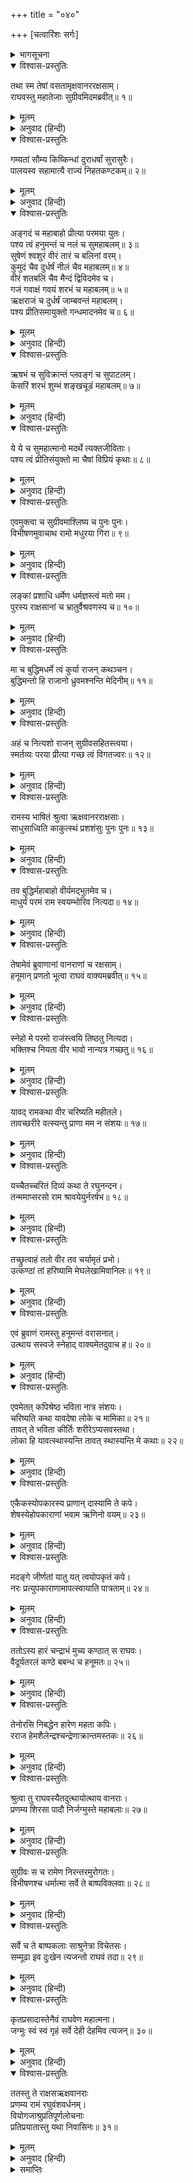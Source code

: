 +++
title = "०४०"

+++
[चत्वारिंशः सर्गः]



<details><summary>भागसूचना</summary>

40. वानरों, रीछों और राक्षसोंकी बिदाई
</details>

<details open><summary>विश्वास-प्रस्तुतिः</summary>

तथा स्म तेषां वसतामृक्षवानररक्षसाम्।  
राघवस्तु महातेजाः सुग्रीवमिदमब्रवीत्॥ १॥
</details>

<details><summary>मूलम्</summary>

तथा स्म तेषां वसतामृक्षवानररक्षसाम्।  
राघवस्तु महातेजाः सुग्रीवमिदमब्रवीत्॥ १॥
</details>

<details><summary>अनुवाद (हिन्दी)</summary>

इस तरह वहाँ सुखपूर्वक निवास करते हुए रीछों, वानरों और राक्षसोंमेंसे सुग्रीवको सम्बोधित करके महातेजस्वी श्रीरघुनाथजीने इस प्रकार कहा—॥ १॥
</details>

<details open><summary>विश्वास-प्रस्तुतिः</summary>

गम्यतां सौम्य किष्किन्धां दुराधर्षां सुरासुरैः।  
पालयस्व सहामात्यै राज्यं निहतकण्टकम्॥ २॥
</details>

<details><summary>मूलम्</summary>

गम्यतां सौम्य किष्किन्धां दुराधर्षां सुरासुरैः।  
पालयस्व सहामात्यै राज्यं निहतकण्टकम्॥ २॥
</details>

<details><summary>अनुवाद (हिन्दी)</summary>

‘सौम्य! अब तुम देवताओं तथा असुरोंके लिये भी दुर्जय किष्किन्धापुरीको जाओ और वहाँ मन्त्रियोंके साथ रहकर अपने निष्कण्टक राज्यका पालन करो॥ २॥
</details>

<details open><summary>विश्वास-प्रस्तुतिः</summary>

अङ्गदं च महाबाहो प्रीत्या परमया युतः।  
पश्य त्वं हनुमन्तं च नलं च सुमहाबलम्॥ ३॥  
सुषेणं श्वशुरं वीरं तारं च बलिनां वरम्।  
कुमुदं चैव दुर्धर्षं नीलं चैव महाबलम्॥ ४॥  
वीरं शतबलिं चैव मैन्दं द्विविदमेव च।  
गजं गवाक्षं गवयं शरभं च महाबलम्॥ ५॥  
ऋक्षराजं च दुर्धर्षं जाम्बवन्तं महाबलम्।  
पश्य प्रीतिसमायुक्तो गन्धमादनमेव च॥ ६॥
</details>

<details><summary>मूलम्</summary>

अङ्गदं च महाबाहो प्रीत्या परमया युतः।  
पश्य त्वं हनुमन्तं च नलं च सुमहाबलम्॥ ३॥  
सुषेणं श्वशुरं वीरं तारं च बलिनां वरम्।  
कुमुदं चैव दुर्धर्षं नीलं चैव महाबलम्॥ ४॥  
वीरं शतबलिं चैव मैन्दं द्विविदमेव च।  
गजं गवाक्षं गवयं शरभं च महाबलम्॥ ५॥  
ऋक्षराजं च दुर्धर्षं जाम्बवन्तं महाबलम्।  
पश्य प्रीतिसमायुक्तो गन्धमादनमेव च॥ ६॥
</details>

<details><summary>अनुवाद (हिन्दी)</summary>

‘महाबाहो! अङ्गद और हनुमान् को भी तुम अत्यन्त प्रेमपूर्ण दृष्टिसे देखना। महाबली नल, अपने श्वशुर वीर सुषेण, बलवानोंमें श्रेष्ठ तार, दुर्धर्ष वीर कुमुद, महाबली नील, वीर शतबलि, मैन्द, द्विविद, गज, गवाक्ष, गवय, महाबली शरभ, महान् बल-पराक्रमसे युक्त दुर्जय वीर ऋक्षराज जाम्बवान् तथा गन्धमादनपर भी तुम प्रेमपूर्ण दृष्टि रखना॥ ३—६॥
</details>

<details open><summary>विश्वास-प्रस्तुतिः</summary>

ऋषभं च सुविक्रान्तं प्लवङ्गं च सुपाटलम्।  
केसरिं शरभं शुम्भं शङ्खचूडं महाबलम्॥ ७॥
</details>

<details><summary>मूलम्</summary>

ऋषभं च सुविक्रान्तं प्लवङ्गं च सुपाटलम्।  
केसरिं शरभं शुम्भं शङ्खचूडं महाबलम्॥ ७॥
</details>

<details><summary>अनुवाद (हिन्दी)</summary>

‘परम पराक्रमी ऋषभ, वानर, सुपाटल, केसरी, शरभ, शुम्भ तथा महाबली शङ्खचूडको भी प्रेमपूर्ण दृष्टिसे देखना॥ ७॥
</details>

<details open><summary>विश्वास-प्रस्तुतिः</summary>

ये ये च सुमहात्मानो मदर्थे त्यक्तजीविताः।  
पश्य त्वं प्रीतिसंयुक्तो मा चैषां विप्रियं कृथाः॥ ८॥
</details>

<details><summary>मूलम्</summary>

ये ये च सुमहात्मानो मदर्थे त्यक्तजीविताः।  
पश्य त्वं प्रीतिसंयुक्तो मा चैषां विप्रियं कृथाः॥ ८॥
</details>

<details><summary>अनुवाद (हिन्दी)</summary>

‘इनके सिवा जिन-जिन महामनस्वी वानरोंने मेरे लिये अपने प्राणोंकी बाजी लगा दी थी, उन सबपर तुम प्रेमदृष्टि रखना। कभी उनका अप्रिय न करना’॥ ८॥
</details>

<details open><summary>विश्वास-प्रस्तुतिः</summary>

एवमुक्त्वा च सुग्रीवमाश्लिष्य च पुनः पुनः।  
विभीषणमुवाचाथ रामो मधुरया गिरा॥ ९॥
</details>

<details><summary>मूलम्</summary>

एवमुक्त्वा च सुग्रीवमाश्लिष्य च पुनः पुनः।  
विभीषणमुवाचाथ रामो मधुरया गिरा॥ ९॥
</details>

<details><summary>अनुवाद (हिन्दी)</summary>

ऐसा कहकर श्रीरामने सुग्रीवको बारम्बार हृदयसे लगाया और फिर मधुर वाणीमें विभीषणसे कहा—॥ ९॥
</details>

<details open><summary>विश्वास-प्रस्तुतिः</summary>

लङ्कां प्रशाधि धर्मेण धर्मज्ञस्त्वं मतो मम।  
पुरस्य राक्षसानां च भ्रातुर्वैश्रवणस्य च॥ १०॥
</details>

<details><summary>मूलम्</summary>

लङ्कां प्रशाधि धर्मेण धर्मज्ञस्त्वं मतो मम।  
पुरस्य राक्षसानां च भ्रातुर्वैश्रवणस्य च॥ १०॥
</details>

<details><summary>अनुवाद (हिन्दी)</summary>

‘राक्षसराज! तुम धर्मपूर्वक लङ्काका शासन करो। मैं तुम्हें धर्मज्ञ मानता हूँ। तुम्हारे नगरके लोग, सब राक्षस तथा तुम्हारे भाई कुबेर भी तुम्हें धर्मज्ञ ही समझते हैं॥ १०॥
</details>

<details open><summary>विश्वास-प्रस्तुतिः</summary>

मा च बुद्धिमधर्मे त्वं कुर्या राजन् कथञ्चन।  
बुद्धिमन्तो हि राजानो ध्रुवमश्नन्ति मेदिनीम्॥ ११॥
</details>

<details><summary>मूलम्</summary>

मा च बुद्धिमधर्मे त्वं कुर्या राजन् कथञ्चन।  
बुद्धिमन्तो हि राजानो ध्रुवमश्नन्ति मेदिनीम्॥ ११॥
</details>

<details><summary>अनुवाद (हिन्दी)</summary>

‘राजन्! तुम किसी तरह भी अधर्ममें मन न लगाना। जिनकी बुद्धि ठीक है, वे राजा निश्चय ही दीर्घकालतक पृथ्वीका राज्य भोगते हैं॥ ११॥
</details>

<details open><summary>विश्वास-प्रस्तुतिः</summary>

अहं च नित्यशो राजन् सुग्रीवसहितस्त्वया।  
स्मर्तव्यः परया प्रीत्या गच्छ त्वं विगतज्वरः॥ १२॥
</details>

<details><summary>मूलम्</summary>

अहं च नित्यशो राजन् सुग्रीवसहितस्त्वया।  
स्मर्तव्यः परया प्रीत्या गच्छ त्वं विगतज्वरः॥ १२॥
</details>

<details><summary>अनुवाद (हिन्दी)</summary>

‘राजन्! तुम सुग्रीवसहित मुझे सदा याद रखना। अब निश्चिन्त होकर प्रसन्नतापूर्वक यहाँसे जाओ’॥ १२॥
</details>

<details open><summary>विश्वास-प्रस्तुतिः</summary>

रामस्य भाषितं श्रुत्वा ऋक्षवानरराक्षसाः।  
साधुसाध्विति काकुत्स्थं प्रशशंसुः पुनः पुनः॥ १३॥
</details>

<details><summary>मूलम्</summary>

रामस्य भाषितं श्रुत्वा ऋक्षवानरराक्षसाः।  
साधुसाध्विति काकुत्स्थं प्रशशंसुः पुनः पुनः॥ १३॥
</details>

<details><summary>अनुवाद (हिन्दी)</summary>

श्रीरामचन्द्रजीका यह भाषण सुनकर रीछों, वानरों और राक्षसोंने ‘धन्य-धन्य’ कहकर उनकी बारम्बार प्रशंसा की॥ १३॥
</details>

<details open><summary>विश्वास-प्रस्तुतिः</summary>

तव बुद्धिर्महाबाहो वीर्यमद्भुतमेव च।  
माधुर्यं परमं राम स्वयम्भोरिव नित्यदा॥ १४॥
</details>

<details><summary>मूलम्</summary>

तव बुद्धिर्महाबाहो वीर्यमद्भुतमेव च।  
माधुर्यं परमं राम स्वयम्भोरिव नित्यदा॥ १४॥
</details>

<details><summary>अनुवाद (हिन्दी)</summary>

वे बोले—‘महाबाहु श्रीराम! स्वयम्भू ब्रह्माजीके समान आपके स्वभावमें सदा परम मधुरता रहती है। आपकी बुद्धि और पराक्रम अद्भुत हैं’॥ १४॥
</details>

<details open><summary>विश्वास-प्रस्तुतिः</summary>

तेषामेवं ब्रुवाणानां वानराणां च रक्षसाम्।  
हनूमान् प्रणतो भूत्वा राघवं वाक्यमब्रवीत्॥ १५॥
</details>

<details><summary>मूलम्</summary>

तेषामेवं ब्रुवाणानां वानराणां च रक्षसाम्।  
हनूमान् प्रणतो भूत्वा राघवं वाक्यमब्रवीत्॥ १५॥
</details>

<details><summary>अनुवाद (हिन्दी)</summary>

वानर और राक्षस जब ऐसा कह रहे थे, उसी समय हनुमान् जी विनम्र होकर श्रीरघुनाथजीसे बोले—॥ १५॥
</details>

<details open><summary>विश्वास-प्रस्तुतिः</summary>

स्नेहो मे परमो राजंस्त्वयि तिष्ठतु नित्यदा।  
भक्तिश्च नियता वीर भावो नान्यत्र गच्छतु॥ १६॥
</details>

<details><summary>मूलम्</summary>

स्नेहो मे परमो राजंस्त्वयि तिष्ठतु नित्यदा।  
भक्तिश्च नियता वीर भावो नान्यत्र गच्छतु॥ १६॥
</details>

<details><summary>अनुवाद (हिन्दी)</summary>

‘महाराज! आपके प्रति मेरा महान् स्नेह सदा बना रहे। वीर! आपमें ही मेरी निश्चल भक्ति रहे। आपके सिवा और कहीं मेरा आन्तरिक अनुराग न हो॥ १६॥
</details>

<details open><summary>विश्वास-प्रस्तुतिः</summary>

यावद् रामकथा वीर चरिष्यति महीतले।  
तावच्छरीरे वत्स्यन्तु प्राणा मम न संशयः॥ १७॥
</details>

<details><summary>मूलम्</summary>

यावद् रामकथा वीर चरिष्यति महीतले।  
तावच्छरीरे वत्स्यन्तु प्राणा मम न संशयः॥ १७॥
</details>

<details><summary>अनुवाद (हिन्दी)</summary>

‘वीर श्रीराम! इस पृथ्वीपर जबतक रामकथा प्रचलित रहे, तबतक निःसंदेह मेरे प्राण इस शरीरमें ही बसे रहें॥ १७॥
</details>

<details open><summary>विश्वास-प्रस्तुतिः</summary>

यच्चैतच्चरितं दिव्यं कथा ते रघुनन्दन।  
तन्ममाप्सरसो राम श्रावयेयुर्नरर्षभ॥ १८॥
</details>

<details><summary>मूलम्</summary>

यच्चैतच्चरितं दिव्यं कथा ते रघुनन्दन।  
तन्ममाप्सरसो राम श्रावयेयुर्नरर्षभ॥ १८॥
</details>

<details><summary>अनुवाद (हिन्दी)</summary>

‘रघुकुलनन्दन नरश्रेष्ठ श्रीराम! आपका जो यह दिव्य चरित्र और कथा है, इसे अप्सराएँ मुझे गाकर सुनाया करें॥ १८॥
</details>

<details open><summary>विश्वास-प्रस्तुतिः</summary>

तच्छ्रुत्वाहं ततो वीर तव चर्यामृतं प्रभो।  
उत्कण्ठां तां हरिष्यामि मेघलेखामिवानिलः॥ १९॥
</details>

<details><summary>मूलम्</summary>

तच्छ्रुत्वाहं ततो वीर तव चर्यामृतं प्रभो।  
उत्कण्ठां तां हरिष्यामि मेघलेखामिवानिलः॥ १९॥
</details>

<details><summary>अनुवाद (हिन्दी)</summary>

‘वीर प्रभो! आपके उस चरितामृतको सुनकर मैं अपनी उत्कण्ठाको उसी तरह दूर करता रहूँगा, जैसे वायु बादलोंकी पंक्तिको उड़ाकर दूर ले जाती है’॥ १९॥
</details>

<details open><summary>विश्वास-प्रस्तुतिः</summary>

एवं ब्रुवाणं रामस्तु हनूमन्तं वरासनात्।  
उत्थाय सस्वजे स्नेहाद् वाक्यमेतदुवाच ह॥ २०॥
</details>

<details><summary>मूलम्</summary>

एवं ब्रुवाणं रामस्तु हनूमन्तं वरासनात्।  
उत्थाय सस्वजे स्नेहाद् वाक्यमेतदुवाच ह॥ २०॥
</details>

<details><summary>अनुवाद (हिन्दी)</summary>

हनुमान् जी के ऐसा कहनेपर श्रीरघुनाथजीने श्रेष्ठ सिंहासनसे उठकर उन्हें हृदयसे लगा लिया और स्नेहपूर्वक इस प्रकार कहा—॥ २०॥
</details>

<details open><summary>विश्वास-प्रस्तुतिः</summary>

एवमेतत् कपिश्रेष्ठ भविता नात्र संशयः।  
चरिष्यति कथा यावदेषा लोके च मामिका॥ २१॥  
तावत् ते भविता कीर्तिः शरीरेऽप्यसवस्तथा।  
लोका हि यावत्स्थास्यन्ति तावत् स्थास्यन्ति मे कथाः॥ २२॥
</details>

<details><summary>मूलम्</summary>

एवमेतत् कपिश्रेष्ठ भविता नात्र संशयः।  
चरिष्यति कथा यावदेषा लोके च मामिका॥ २१॥  
तावत् ते भविता कीर्तिः शरीरेऽप्यसवस्तथा।  
लोका हि यावत्स्थास्यन्ति तावत् स्थास्यन्ति मे कथाः॥ २२॥
</details>

<details><summary>अनुवाद (हिन्दी)</summary>

‘कपिश्रेष्ठ! ऐसा ही होगा, इसमें संशय नहीं है। संसारमें मेरी कथा जबतक प्रचलित रहेगी, तबतक तुम्हारी कीर्ति अमिट रहेगी और तुम्हारे शरीरमें प्राण भी रहेंगे ही। जबतक ये लोक बने रहेंगे, तबतक मेरी कथाएँ भी स्थिर रहेंगी॥ २१-२२॥
</details>

<details open><summary>विश्वास-प्रस्तुतिः</summary>

एकैकस्योपकारस्य प्राणान् दास्यामि ते कपे।  
शेषस्येहोपकाराणां भवाम ऋणिनो वयम्॥ २३॥
</details>

<details><summary>मूलम्</summary>

एकैकस्योपकारस्य प्राणान् दास्यामि ते कपे।  
शेषस्येहोपकाराणां भवाम ऋणिनो वयम्॥ २३॥
</details>

<details><summary>अनुवाद (हिन्दी)</summary>

‘कपे! तुमने जो उपकार किये हैं, उनमेंसे एक-एकके लिये मैं अपने प्राण निछावर कर सकता हूँ। तुम्हारे शेष उपकारोंके लिये तो मैं ऋणी ही रह जाऊँगा॥ २३॥
</details>

<details open><summary>विश्वास-प्रस्तुतिः</summary>

मदङ्गे जीर्णतां यातु यत् त्वयोपकृतं कपे।  
नरः प्रत्युपकाराणामापत्स्वायाति पात्रताम्॥ २४॥
</details>

<details><summary>मूलम्</summary>

मदङ्गे जीर्णतां यातु यत् त्वयोपकृतं कपे।  
नरः प्रत्युपकाराणामापत्स्वायाति पात्रताम्॥ २४॥
</details>

<details><summary>अनुवाद (हिन्दी)</summary>

‘कपिश्रेष्ठ! मैं तो यही चाहता हूँ कि तुमने जो-जो उपकार किये हैं, वे सब मेरे शरीरमें ही पच जायँ। उनका बदला चुकानेका मुझे कभी अवसर न मिले; क्योंकि पुरुषमें उपकारका बदला पानेकी योग्यता आपत्तिकालमें ही आती है (मैं नहीं चाहता कि तुम भी संकटमें पड़ो और मैं तुम्हारे उपकारका बदला चुकाऊँ)’॥ २४॥
</details>

<details open><summary>विश्वास-प्रस्तुतिः</summary>

ततोऽस्य हारं चन्द्राभं मुच्य कण्ठात् स राघवः।  
वैदूर्यतरलं कण्ठे बबन्ध च हनूमतः॥ २५॥
</details>

<details><summary>मूलम्</summary>

ततोऽस्य हारं चन्द्राभं मुच्य कण्ठात् स राघवः।  
वैदूर्यतरलं कण्ठे बबन्ध च हनूमतः॥ २५॥
</details>

<details><summary>अनुवाद (हिन्दी)</summary>

इतना कहकर श्रीरघुनाथजीने अपने कण्ठसे एक चन्द्रमाके समान उज्ज्वल हार निकाला, जिसके मध्यभागमें वैदूर्यमणि थी। उसे उन्होंने हनुमान् जी के गलेमें बाँध दिया॥ २५॥
</details>

<details open><summary>विश्वास-प्रस्तुतिः</summary>

तेनोरसि निबद्धेन हारेण महता कपिः।  
रराज हेमशैलेन्द्रश्चन्द्रेणाक्रान्तमस्तकः॥ २६॥
</details>

<details><summary>मूलम्</summary>

तेनोरसि निबद्धेन हारेण महता कपिः।  
रराज हेमशैलेन्द्रश्चन्द्रेणाक्रान्तमस्तकः॥ २६॥
</details>

<details><summary>अनुवाद (हिन्दी)</summary>

वक्षःस्थलसे सटे हुए उस विशाल हारसे हनुमान् जी उसी तरह सुशोभित हुए, जैसे सुवर्णमय गिरिराजसुमेरुके शिखरपर चन्द्रमाका उदय हुआ हो॥ २६॥
</details>

<details open><summary>विश्वास-प्रस्तुतिः</summary>

श्रुत्वा तु राघवस्यैतदुत्थायोत्थाय वानराः।  
प्रणम्य शिरसा पादौ निर्जग्मुस्ते महाबलाः॥ २७॥
</details>

<details><summary>मूलम्</summary>

श्रुत्वा तु राघवस्यैतदुत्थायोत्थाय वानराः।  
प्रणम्य शिरसा पादौ निर्जग्मुस्ते महाबलाः॥ २७॥
</details>

<details><summary>अनुवाद (हिन्दी)</summary>

श्रीरघुनाथजीके ये विदाईके शब्द सुनकर वे महाबली वानर एक-एक करके उठे और उनके चरणोंमें सिर झुकाकर प्रणाम करके वहाँसे चल दिये॥ २७॥
</details>

<details open><summary>विश्वास-प्रस्तुतिः</summary>

सुग्रीवः स च रामेण निरन्तरमुरोगतः।  
विभीषणश्च धर्मात्मा सर्वे ते बाष्पविक्लवाः॥ २८॥
</details>

<details><summary>मूलम्</summary>

सुग्रीवः स च रामेण निरन्तरमुरोगतः।  
विभीषणश्च धर्मात्मा सर्वे ते बाष्पविक्लवाः॥ २८॥
</details>

<details><summary>अनुवाद (हिन्दी)</summary>

सुग्रीव और धर्मात्मा विभीषण श्रीरामके हृदयसे लग गये और उनका गाढ़ आलिंगन करके विदा हुए। उस समय वे सब-के-सब नेत्रोंसे आँसू बहाते हुए श्रीरामके भावी विरहसे व्यथित हो उठे थे॥ २८॥
</details>

<details open><summary>विश्वास-प्रस्तुतिः</summary>

सर्वे च ते बाष्पकलाः साश्रुनेत्रा विचेतसः।  
सम्मूढा इव दुःखेन त्यजन्तो राघवं तदा॥ २९॥
</details>

<details><summary>मूलम्</summary>

सर्वे च ते बाष्पकलाः साश्रुनेत्रा विचेतसः।  
सम्मूढा इव दुःखेन त्यजन्तो राघवं तदा॥ २९॥
</details>

<details><summary>अनुवाद (हिन्दी)</summary>

श्रीरामको छोड़कर जाते समय वे सभी दुःखसे किंकर्तव्यविमूढ़ तथा अचेत-से हो रहे थे। किसीके गलेसे आवाज नहीं निकलती थी और सभीके नेत्रोंसे अश्रु झर रहे थे॥ २९॥
</details>

<details open><summary>विश्वास-प्रस्तुतिः</summary>

कृतप्रसादास्तेनैवं राघवेण महात्मना।  
जग्मुः स्वं स्वं गृहं सर्वे देही देहमिव त्यजन्॥ ३०॥
</details>

<details><summary>मूलम्</summary>

कृतप्रसादास्तेनैवं राघवेण महात्मना।  
जग्मुः स्वं स्वं गृहं सर्वे देही देहमिव त्यजन्॥ ३०॥
</details>

<details><summary>अनुवाद (हिन्दी)</summary>

महात्मा श्रीरघुनाथजीके इस प्रकार कृपा एवं प्रसन्नतापूर्वक विदा देनेपर वे सब वानर विवश हो उसी प्रकार अपने-अपने घरको गये, जैसे जीवात्मा विवशतापूर्वक शरीर छोड़कर परलोकको जाता है॥ ३०॥
</details>

<details open><summary>विश्वास-प्रस्तुतिः</summary>

ततस्तु ते राक्षसऋक्षवानराः  
प्रणम्य रामं रघुवंशवर्धनम्।  
वियोगजाश्रुप्रतिपूर्णलोचनाः  
प्रतिप्रयातास्तु यथा निवासिनः॥ ३१॥
</details>

<details><summary>मूलम्</summary>

ततस्तु ते राक्षसऋक्षवानराः  
प्रणम्य रामं रघुवंशवर्धनम्।  
वियोगजाश्रुप्रतिपूर्णलोचनाः  
प्रतिप्रयातास्तु यथा निवासिनः॥ ३१॥
</details>

<details><summary>अनुवाद (हिन्दी)</summary>

वे राक्षस, रीछ और वानर रघुवंशवर्धन श्रीरामको प्रणाम करके नेत्रोंमें वियोगके आँसू लिये अपने-अपने निवासस्थानको लौट गये॥ ३१॥
</details>

<details><summary>समाप्तिः</summary>

इत्यार्षे श्रीमद्रामायणे वाल्मीकीये आदिकाव्ये उत्तरकाण्डे चत्वारिंशः सर्गः॥ ४०॥  
इस प्रकार श्रीवाल्मीकिनिर्मित आर्षरामायण आदिकाव्यके उत्तरकाण्डमें चालीसवाँ सर्ग पूरा हुआ॥ ४०॥
</details>

